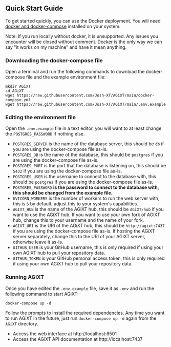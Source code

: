 ## Quick Start Guide

To get started quickly, you can use the Docker deployment. You will need [docker and docker-compose](https://docs.docker.com/compose/install/) installed on your system.

Note: If you run locally without docker, it is unsupported.  Any issues you encounter will be closed without comment. Docker is the only way we can say "it works on my machine" and have it mean anything.

### Downloading the docker-compose file
Open a terminal and run the following commands to download the docker-compose file and the example environment file:

```
mkdir AGiXT
cd AGiXT
wget https://raw.githubusercontent.com/Josh-XT/AGiXT/main/docker-compose.yml
wget https://raw.githubusercontent.com/Josh-XT/AGiXT/main/.env.example
```

### Editing the environment file
Open the `.env.example` file in a text editor, you will want to at least change the `POSTGRES_PASSWORD` if nothing else.

- `POSTGRES_SERVER` is the name of the database server, this should be `db` if you are using the docker-compose file as-is.
- `POSTGRES_DB` is the name of the database, this should be `postgres` if you are using the docker-compose file as-is.
- `POSTGRES_PORT` is the port that the database is listening on, this should be `5432` if you are using the docker-compose file as-is.
- `POSTGRES_USER` is the username to connect to the database with, this should be `postgres` if you are using the docker-compose file as-is.
- `POSTGRES_PASSWORD` **is the password to connect to the database with, this should be changed from the example file.**
- `UVICORN_WORKERS` is the number of workers to run the web server with, this is `6` by default, adjust this to your system's capabilities.
- `AGIXT_HUB` is the name of the AGiXT hub, this should be `AGiXT/hub` if you want to use the AGiXT hub. If you want to use your own fork of AGiXT hub, change this to your username and the name of your fork.
- `AGIXT_URI` is the URI of the AGiXT hub, this should be `http://agixt:7437` if you are using the docker-compose file as-is. If hosting the AGiXT server separately, change this to the URI of your AGiXT server, otherwise leave it as-is.
- `GITHUB_USER` is your GitHub username, this is only required if using your own AGiXT hub to pull your repository data.
- `GITHUB_TOKEN` is your GitHub personal access token, this is only required if using your own AGiXT hub to pull your repository data.

### Running AGiXT
Once you have edited the `.env.example` file, save it as `.env` and run the following command to start AGiXT:
```
docker-compose up -d
```

Follow the prompts to install the required dependencies.  Any time you want to run AGiXT in the future, just run `docker-compose up -d` again from the `AGiXT` directory.

- Access the web interface at http://localhost:8501
- Access the AGiXT API documentation at http://localhost:7437
